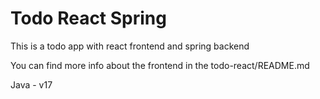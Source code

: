 # Todo React Spring

This is a todo app with react frontend and spring backend

You can find more info about the frontend in the todo-react/README.md

Java - v17
